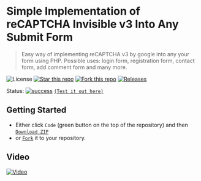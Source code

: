 # Simple Implementation of reCAPTCHA Invisible v3 Into Any Submit Form
> Easy way of implementing reCAPTCHA v3 by google into any your form using PHP. Possible uses: login form, registration form, contact form, add comment form and many more.

![License](https://img.shields.io/npm/l/css-star-rating.svg) 
[![Star this repo](https://badgen.net/github/stars/blank-yt/Simple-Implementation-of-reCAPTCHA-Invisible-v3-Into-Any-Submit-Form)](https://github.com/blank-yt/Simple-Implementation-of-reCAPTCHA-Invisible-v3-Into-Any-Submit-Form/stargazers/)
[![Fork this repo](https://badgen.net/github/forks/blank-yt/Simple-Implementation-of-reCAPTCHA-Invisible-v3-Into-Any-Submit-Form)](https://github.com/blank-yt/Simple-Implementation-of-reCAPTCHA-Invisible-v3-Into-Any-Submit-Form/fork/)
[![Releases](https://img.shields.io/github/downloads/blank-yt/Simple-Implementation-of-reCAPTCHA-Invisible-v3-Into-Any-Submit-Form/total.svg)](https://github.com/blank-yt/Simple-Implementation-of-reCAPTCHA-Invisible-v3-Into-Any-Submit-Form/archive/refs/tags/Release.zip)

Status: [![success](https://user-images.githubusercontent.com/100468888/208658036-514215da-7838-44a9-8468-3a37e7e73b13.png)](https://blanksite.eu/70b29c4920daf4e51e8175179027e668/v3/) [`(Test it out here)`](https://blanksite.eu/70b29c4920daf4e51e8175179027e668/v3/)

## Getting Started
- Either click `Code` (green button on the top of the repository) and then [`Download ZIP`](https://github.com/blank-yt/Simple-Implementation-of-reCAPTCHA-Invisible-v3-Into-Any-Submit-Form/archive/refs/tags/Release.zip)
- or [`Fork`](https://github.com/blank-yt/Simple-Implementation-of-reCAPTCHA-Invisible-v3-Into-Any-Submit-Form/fork) it to your repository.

## Video
[![Video](https://img.youtube.com/vi/5W3dzlxgy3o/0.jpg)](https://www.youtube.com/watch?v=5W3dzlxgy3o)
